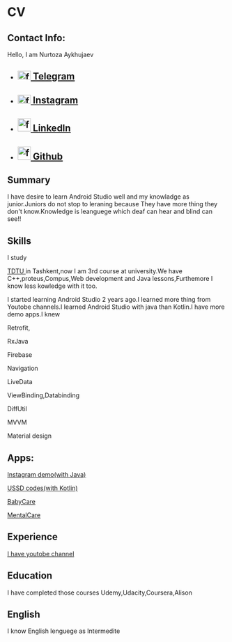 <html>
<head>
</head>
<body>
<h1 align="margin-left">CV</h1>
  <h2 align="margin-left">Contact Info: </h2>
    <p>
      Hello, I am Nurtoza Aykhujaev
    </p>
 
<ul>
	<li><h2><a href="https://t.me/@nurtazdev"> <img height="20" width="30" alt="fragment 1" src="https://cdn.worldvectorlogo.com/logos/telegram-2019-logo.svg"/> Telegram </a></h2></li>
	<li><h2><a href="https://www.instagram.com/nurtazdev/"> <img height="20" width="30" alt="fragment 1" src="https://dmr-structural.co.uk/wp-content/uploads/2021/02/logo-minimalist-instagram.png"/> Instagram</a></h2></li>
	<li><h2><a href="https://www.linkedin.com/in/nurtaz-aykhujaev-2994681a9/"><img height="30" width="30" alt="fragment 1" src="https://www.redkeynetwork.org/resources/Pictures/Linkedin-01.png"/> Linkedln</a></h2></li>
	<li><h2><a href="https://github.com/Nurtaz440"><img height="30" width="30" alt="fragment 1" src="https://gitlab.com/uploads/-/system/group/avatar/10532272/github.png"/> Github</a></h2></li>
</ul>
<p> 
    <h2 align="margin-left">Summary  </h2>
     <p>
     I have desire to learn Android Studio well and my knowladge as junior.Juniors do not stop to leraning because They have more thing they don't know.Knowledge is leanguege which deaf can hear and blind can see!!
    </p>
  </p>
    <h2 align="margin-left"> Skills </h2>
    <p> I study <p><a href="https://tdtu.uz">TDTU </a> in Tashkent,now I am 3rd course at university.We have C++,proteus,Compus,Web development and Java lessons,Furthemore I know less kowledge with it too.
    </p>
    I started learning Android Studio 2 years ago.I learned more thing from Youtobe channels.I learned Android Studio with java than Kotlin.I have more demo apps.I knew <p>Retrofit, </p> 
   <p>RxJava </p> <p>Firebase</p> <p>Navigation</p> <p>LiveData</p> <p>ViewBinding,Databinding</p>  <p>DiffUtil</p> <p>MVVM</p>  <p>Material design</p> 
     <h2 align="margin-left">Apps: </h2>
      <p>
<a href="https://github.com/Nurtaz440/Instagram">Instagram demo(with Java) </a></p>
	<p><a href="https://github.com/Nurtaz440/MyMobile">USSD codes(with Kotlin) </a></p>
    <p><a href="https://github.com/Nurtaz440/MyBabyApp">BabyCare</a> </p>
  <p><a href="https://www.youtube.com/watch?v=gLtwowsYoWE">MentalCare</a> </p>
  
  </p>
      <h2 align="margin-left"> Experience  </h2>
      <p>
  
  <a href="https://www.youtube.com/channel/UC6zqCVhCqAC76PXZg_hMOow"> I have youtobe channel</a>
  </p>
        <h2 align="margin-left">  Education  </h2>
          <p>I have completed those courses Udemy,Udacity,Coursera,Alison 
  </p>
         <h2 align="margin-left"> English </h2>
         <p>
  I know English lenguege as Intermedite
  </p>
  </body>
</html>
